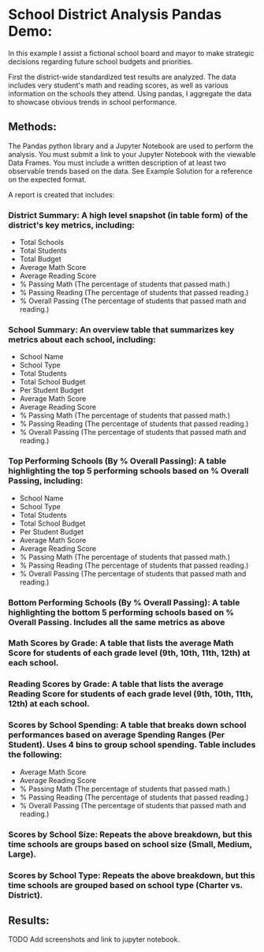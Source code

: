 # School District Analysis Pandas Demo:

In this example I assist a fictional school board and mayor to make strategic decisions regarding future school budgets and priorities.

First the district-wide standardized test results are analyzed. The data includes very student's math and reading scores, as well as various information on the schools they attend. Using pandas, I aggregate the data to showcase obvious trends in school performance.

## Methods:
The Pandas python library and a Jupyter Notebook are used to perform the analysis.
You must submit a link to your Jupyter Notebook with the viewable Data Frames.
You must include a written description of at least two observable trends based on the data.
See Example Solution for a reference on the expected format.

A report is created that includes:

### District Summary: A high level snapshot (in table form) of the district's key metrics, including:

  * Total Schools
  * Total Students
  * Total Budget
  * Average Math Score
  * Average Reading Score
  * % Passing Math (The percentage of students that passed math.)
  * % Passing Reading (The percentage of students that passed reading.)
  * % Overall Passing (The percentage of students that passed math and reading.)

### School Summary: An overview table that summarizes key metrics about each school, including:

  * School Name
  * School Type
  * Total Students
  * Total School Budget
  * Per Student Budget
  * Average Math Score
  * Average Reading Score
  * % Passing Math (The percentage of students that passed math.)
  * % Passing Reading (The percentage of students that passed reading.)
  * % Overall Passing (The percentage of students that passed math and reading.)


### Top Performing Schools (By % Overall Passing): A table highlighting the top 5 performing schools based on % Overall Passing, including:

  * School Name
  * School Type
  * Total Students
  * Total School Budget
  * Per Student Budget
  * Average Math Score
  * Average Reading Score
  * % Passing Math (The percentage of students that passed math.)
  * % Passing Reading (The percentage of students that passed reading.)
  * % Overall Passing (The percentage of students that passed math and reading.)


### Bottom Performing Schools (By % Overall Passing): A table highlighting the bottom 5 performing schools based on % Overall Passing. Includes all the same metrics as above


 ### Math Scores by Grade: A table that lists the average Math Score for students of each grade level (9th, 10th, 11th, 12th) at each school.


### Reading Scores by Grade: A table that lists the average Reading Score for students of each grade level (9th, 10th, 11th, 12th) at each school.


### Scores by School Spending: A table that breaks down school performances based on average Spending Ranges (Per Student). Uses 4 bins to group school spending. Table includes the following:

  * Average Math Score
  * Average Reading Score
  * % Passing Math (The percentage of students that passed math.)
  * % Passing Reading (The percentage of students that passed reading.)
  * % Overall Passing (The percentage of students that passed math and reading.)

### Scores by School Size: Repeats the above breakdown, but this time schools are groups based on school size (Small, Medium, Large).


### Scores by School Type: Repeats the above breakdown, but this time schools are grouped based on school type (Charter vs. District).

## Results:
TODO Add screenshots and link to jupyter notebook.




